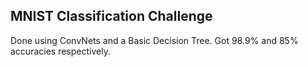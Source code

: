 MNIST Classification Challenge 
--
Done using ConvNets and a Basic Decision Tree. Got 98.9% and 85% accuracies respectively.
